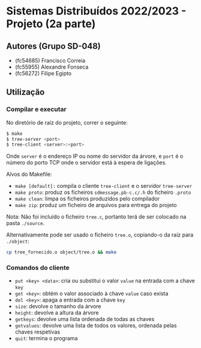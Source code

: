 # Sistemas Distribuídos 2022/2023 - Projeto (2a parte)

## Autores (Grupo SD-048)

- (fc54685) Francisco Correia
- (fc55955) Alexandre Fonseca
- (fc56272) Filipe Egipto

## Utilização

### Compilar e executar

No diretório de raíz do projeto, correr o seguinte:

```bash
$ make
$ tree-server <port>
$ tree-client <server>:<port>
```
Onde `server` é o endereço IP ou nome do servidor da árvore,
e `port` é o número do porto TCP onde o servidor está à espera de ligações.

Alvos do Makefile:

- `make [default]:` compila o cliente `tree-client` e o servidor `tree-server`
- `make proto`: produz os ficheiros `sdmessage.pb-c.c/.h` do ficheiro `.proto`
- `make clean`: limpa os ficheiros produzidos pelo compilador
- `make zip`: produz um ficheiro de arquivos para entrega do projeto

Nota: Não foi incluído o ficheiro `tree.c`, portanto terá de ser colocado na pasta `./source`.

Alternativamente pode ser usado o ficheiro `tree.o`, copiando-o da raíz para `./object`:

```bash
cp tree_fornecido.o object/tree.o && make
```

### Comandos do cliente

- `put <key> <data>`: cria ou substitui o valor `value` na entrada com a chave `key`
- `get <key>`: obtém o valor associado à chave `value` caso exista
- `del <key>`: apaga a entrada com a chave `key`
- `size`: devolve o tamanho da árvore
- `height`: devolve a altura da árvore
- `getkeys`: devolve uma lista ordenada de todas as chaves
- `getvalues`: devolve uma lista de todos os valores, ordenada pelas chaves respetivas
- `quit`: termina o programa
